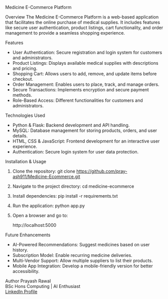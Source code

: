 Medicine E-Commerce Platform

Overview
The Medicine E-Commerce Platform is a web-based application that facilitates the online purchase of medical supplies. It includes features like secure user authentication, product listings, cart functionality, and order management to provide a seamless shopping experience.

Features
- User Authentication: Secure registration and login system for customers and administrators.
- Product Listings: Displays available medical supplies with descriptions and pricing.
- Shopping Cart: Allows users to add, remove, and update items before checkout.
- Order Management: Enables users to place, track, and manage orders.
- Secure Transactions: Implements encryption and secure payment methods.
- Role-Based Access: Different functionalities for customers and administrators.

Technologies Used
- Python & Flask: Backend development and API handling.
- MySQL: Database management for storing products, orders, and user details.
- HTML, CSS & JavaScript: Frontend development for an interactive user experience.
- Authentication: Secure login system for user data protection.

Installation & Usage
1. Clone the repository:
   git clone https://github.com/pray-ash911/Medicine-Ecommerce.git

2. Navigate to the project directory:
   cd medicine-ecommerce

3. Install dependencies:
   pip install -r requirements.txt

4. Run the application:
   python app.py

5. Open a browser and go to:
   
   http://localhost:5000
   

Future Enhancements
- AI-Powered Recommendations: Suggest medicines based on user history.
- Subscription Model: Enable recurring medicine deliveries.
- Multi-Vendor Support: Allow multiple suppliers to list their products.
- Mobile App Integration: Develop a mobile-friendly version for better accessibility.

Author
Prayash Rawal  
BSc Hons Computing | AI Enthusiast  
[LinkedIn Profile](https://www.linkedin.com/in/Prayash-rawal-b47011332)

